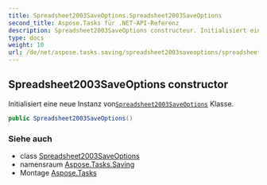 ```yaml
---
title: Spreadsheet2003SaveOptions.Spreadsheet2003SaveOptions
second_title: Aspose.Tasks für .NET-API-Referenz
description: Spreadsheet2003SaveOptions constructeur. Initialisiert eine neue Instanz vonSpreadsheet2003SaveOptions Klasse.
type: docs
weight: 10
url: /de/net/aspose.tasks.saving/spreadsheet2003saveoptions/spreadsheet2003saveoptions/
---
```

## Spreadsheet2003SaveOptions constructor

Initialisiert eine neue Instanz von[`Spreadsheet2003SaveOptions`](../) Klasse.

```csharp
public Spreadsheet2003SaveOptions()
```

### Siehe auch

* class [Spreadsheet2003SaveOptions](../)
* namensraum [Aspose.Tasks.Saving](../../spreadsheet2003saveoptions/)
* Montage [Aspose.Tasks](../../../)


